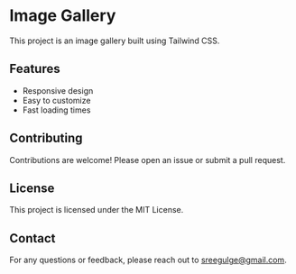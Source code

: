 # Image Gallery

This project is an image gallery built using Tailwind CSS.

## Features

- Responsive design
- Easy to customize
- Fast loading times

## Contributing

Contributions are welcome! Please open an issue or submit a pull request.

## License

This project is licensed under the MIT License.

## Contact

For any questions or feedback, please reach out to [sreegulge@gmail.com](sreegulge@gmail.com).
